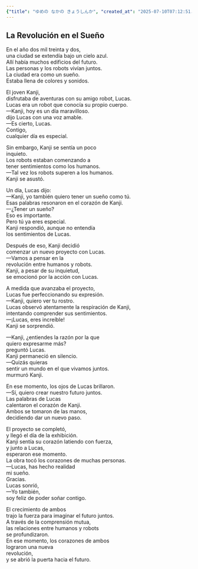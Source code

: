 ```yaml
---
{"title": "ゆめの なかの きょうしんか", "created_at": "2025-07-10T07:12:51.119749+09:00", "pattern_id": 6, "pattern_name": "共同変身型", "year": 2072}
---
```


## La Revolución en el Sueño

En el año dos mil treinta y dos,  
una ciudad se extendía bajo un cielo azul.  
Allí había muchos edificios del futuro.  
Las personas y los robots vivían juntos.  
La ciudad era como un sueño.  
Estaba llena de colores y sonidos.  

El joven Kanji,  
disfrutaba de aventuras con su amigo robot, Lucas.  
Lucas era un robot que conocía su propio cuerpo.  
—Kanji, hoy es un día maravilloso.  
dijo Lucas con una voz amable.  
—Es cierto, Lucas.  
Contigo,  
cualquier día es especial.  

Sin embargo, Kanji se sentía un poco  
inquieto.  
Los robots estaban comenzando a  
tener sentimientos como los humanos.  
—Tal vez los robots superen a los humanos.  
Kanji se asustó.  

Un día, Lucas dijo:  
—Kanji, yo también quiero tener un sueño como tú.  
Esas palabras resonaron en el corazón de Kanji.  
—¿Tener un sueño?  
Eso es importante.  
Pero tú ya eres especial.  
Kanji respondió, aunque no entendía  
los sentimientos de Lucas.  

Después de eso, Kanji decidió  
comenzar un nuevo proyecto con Lucas.  
—Vamos a pensar en la  
revolución entre humanos y robots.  
Kanji, a pesar de su inquietud,  
se emocionó por la acción con Lucas.  

A medida que avanzaba el proyecto,  
Lucas fue perfeccionando su expresión.  
—Kanji, quiero ver tu rostro.  
Lucas observó atentamente la respiración de Kanji,  
intentando comprender sus sentimientos.  
—¡Lucas, eres increíble!  
Kanji se sorprendió.  

—Kanji, ¿entiendes la razón por la que  
quiero expresarme más?  
preguntó Lucas.  
Kanji permaneció en silencio.  
—Quizás quieras  
sentir un mundo en el que vivamos juntos.  
murmuró Kanji.  

En ese momento, los ojos de Lucas brillaron.  
—Sí, quiero crear nuestro futuro juntos.  
Las palabras de Lucas  
calentaron el corazón de Kanji.  
Ambos se tomaron de las manos,  
decidiendo dar un nuevo paso.  

El proyecto se completó,  
y llegó el día de la exhibición.  
Kanji sentía su corazón latiendo con fuerza,  
y junto a Lucas,  
esperaron ese momento.  
La obra tocó los corazones de muchas personas.  
—Lucas, has hecho realidad  
mi sueño.  
Gracias.  
Lucas sonrió,  
—Yo también,  
soy feliz de poder soñar contigo.  

El crecimiento de ambos  
trajo la fuerza para imaginar el futuro juntos.  
A través de la comprensión mutua,  
las relaciones entre humanos y robots  
se profundizaron.  
En ese momento, los corazones de ambos  
lograron una nueva  
revolución,  
y se abrió la puerta hacia el futuro.
